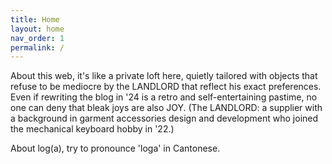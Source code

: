 ```yaml
---
title: Home
layout: home
nav_order: 1
permalink: /
---
```


About this web, it's like a private loft here, quietly tailored with objects that refuse to be mediocre by the LANDLORD that reflect his exact preferences. Even if rewriting the blog in '24 is a retro and self-entertaining pastime, no one can deny that bleak joys are also JOY. (The LANDLORD: a supplier with a background in garment accessories design and development who joined the mechanical keyboard hobby in '22.)

About log(a), try to pronounce 'loga' in Cantonese.
